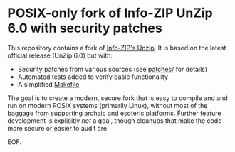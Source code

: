 # POSIX-only fork of Info-ZIP UnZip 6.0 with security patches

This repository contains a fork of
[Info-ZIP's Unzip](https://infozip.sourceforge.net/UnZip.html).
It is based on the latest official release (UnZip 6.0) but with:

  - Security patches from various sources (see [patches/](patches/) for details)
  - Automated tests added to verify basic functionality
  - A simplified [Makefile](Makefile)

The goal is to create a modern, secure fork that is easy to compile and and run on modern POSIX systems (primarily Linux), without most of the baggage from supporting archaic and esoteric platforms. Further feature development is explicitly *not* a goal, though cleanups that make the code more secure or easier to audit are.

EOF.
